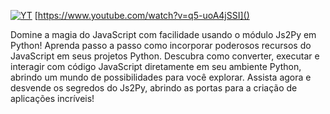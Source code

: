 [![YT](https://i.ytimg.com/vi/q5-uoA4jSSI/maxresdefault.jpg)](https://www.youtube.com/watch?v=q5-uoA4jSSI)
[https://www.youtube.com/watch?v=q5-uoA4jSSI]()

Domine a magia do JavaScript com facilidade usando o módulo Js2Py em Python! Aprenda passo a passo como incorporar poderosos recursos do JavaScript em seus projetos Python. Descubra como converter, executar e interagir com código JavaScript diretamente em seu ambiente Python, abrindo um mundo de possibilidades para você explorar. Assista agora e desvende os segredos do Js2Py, abrindo as portas para a criação de aplicações incríveis!
